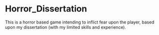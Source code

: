 # Horror_Dissertation
This is a horror based game intending to inflict fear upon the player, based upon my dissertation (with my limited skills and experience).
